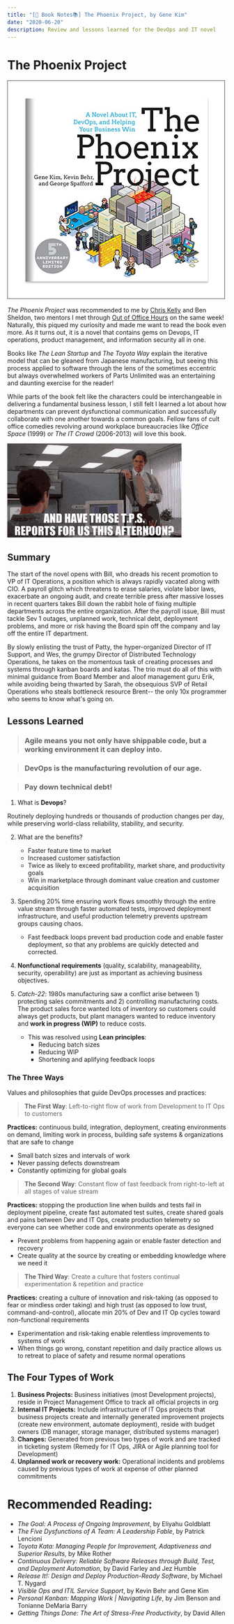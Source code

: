 ```yaml
---
title: "[📖 Book Notes📚] The Phoenix Project, by Gene Kim"
date: "2020-06-20"
description: Review and lessons learned for the DevOps and IT novel
---
```

# The Phoenix Project

![Book Cover](cover.jpg)

*The Phoenix Project* was recommended to me by [Chris Kelly](https://ckdake.com/books.html) and Ben Sheldon, two mentors I met through [Out of Office Hours](https://www.outofofficehours.com/) on the same week! Naturally, this piqued my curiosity and made me want to read the book even more. As it turns out, it is a novel that contains gems on Devops, IT operations, product management, and information security all in one. 

Books like *The Lean Startup* and *The Toyota Way* explain the iterative model that can be gleaned from Japanese manufacturing, but seeing this process applied to software through the lens of the sometimes eccentric but always overwhelmed workers of Parts Unlimited was an entertaining and daunting exercise for the reader! 

While parts of the book felt like the characters could be interchangeable in delivering a fundamental business lesson, I still felt I learned a lot about how departments can prevent dysfunctional communication and successfully collaborate with one another towards a common goals. Fellow fans of cult office comedies revolving around workplace bureaucracies like *Office Space* (1999) or *The IT Crowd* (2006-2013) will love this book.

![TPS Reports](TPS.gif)

## Summary

The start of the novel opens with Bill, who dreads his recent promotion to VP of IT Operations, a position which is always rapidly vacated along with CIO. A payroll glitch which threatens to erase salaries, violate labor laws, exacerbate an ongoing audit, and create terrible press after massive losses in recent quarters takes Bill down the rabbit hole of fixing multiple departments across the entire organization. After the payroll issue, Bill must tackle Sev 1 outages, unplanned work, technical debt, deployment problems, and more or risk having the Board spin off the company and lay off the entire IT department. 

By slowly enlisting the trust of Patty, the hyper-organized Director of IT Support, and Wes, the grumpy Director of Distributed Technology Operations, he takes on the momentous task of creating processes and systems through kanban boards and katas. The trio must do all of this with minimal guidance from Board Member and aloof management guru Erik, while avoiding being thwarted by Sarah, the obsequious SVP of Retail Operations who steals bottleneck resource Brent-- the only 10x programmer who seems to know what's going on.

## Lessons Learned

> ### Agile means you not only have shippable code, but a working environment it can deploy into.

> ### DevOps is the manufacturing revolution of our age.

> ### Pay down technical debt!

1. What is **Devops**? 

Routinely deploying hundreds or thousands of production changes per day, while preserving world-class reliability, stability, and security.

2. What are the benefits?
	+ Faster feature time to market
	+ Increased customer satisfaction
	+ Twice as likely to exceed profitability, market share, and productivity goals
	+ Win in marketplace through dominant value creation and customer acquisition

3. Spending 20% time ensuring work flows smoothly through the entire value stream through faster automated tests, improved deployment infrastructure, and useful production telemetry prevents upstream groups causing chaos.
	+ Fast feedback loops prevent bad production code and enable faster deployment, so that any problems are quickly detected and corrected.

4. **Nonfunctional requirements** (quality, scalability, manageability, security, operability) are just as important as achieving business objectives.

5. *Catch-22*: 1980s manufacturing saw a conflict arise between 1) protecting sales commitments and 2) controlling manufacturing costs. The product sales force wanted lots of inventory so customers could always get products, but plant managers wanted to reduce inventory and **work in progress (WIP)** to reduce costs.
	+ This was resolved using **Lean principles**:
		* Reducing batch sizes
		* Reducing WIP
		* Shortening and aplifying feedback loops

### The Three Ways
Values and philosophies that guide DevOps processes and practices:

> **The First Way**: Left-to-right flow of work from Development to IT Ops to customers

**Practices:** continuous build, integration, deployment, creating environments on demand, limiting work in process, building safe systems & organizations that are safe to change

- Small batch sizes and intervals of work
- Never passing defects downstream
- Constantly optimizing for global goals

> **The Second Way**: Constant flow of fast feedback from right-to-left at all stages of value stream

**Practices:** stopping the production line when builds and tests fail in deployment pipeline, create fast automated test suites, create shared goals and pains between Dev and IT Ops, create production telemetry so everyone can see whether code and environments operate as designed

- Prevent problems from happening again or enable faster detection and recovery
- Create quality at the source by creating or embedding knowledge where we need it

> **The Third Way**: Create a culture that fosters continual experimentation & repetition and practice

**Practices:** creating a culture of innovation and risk-taking (as opposed to fear or mindless order taking) and high trust (as opposed to low trust, command-and-control), allocate min 20% of Dev and IT Op cycles toward non-functional requirements

- Experimentation and risk-taking enable relentless improvements to systems of work
- When things go wrong, constant repetition and daily practice allows us to retreat to place of safety and resume normal operations

## The Four Types of Work
1. **Business Projects:** Business initiatives (most Development projects), reside in Project Management Office to track all official projects in org
2. **Internal IT Projects:** Include infrastructure of IT Ops projects that business projects create and internally generated improvement projects (create new environment, automate deployment), reside with budget owners (DB manager, storage manager, distributed systems manager)
3. **Changes:** Generated from previous two types of work and are tracked in ticketing system (Remedy for IT Ops, JIRA or Agile planning tool for Development)
4. **Unplanned work or recovery work:** Operational incidents and problems caused by previous types of work at expense of other planned commitments

# Recommended Reading:
- *The Goal: A Process of Ongoing Improvement*, by Eliyahu Goldblatt
- *The Five Dysfunctions of A Team: A Leadership Fable*, by Patrick Lencioni
- *Toyota Kata: Managing People for Improvement, Adaptiveness and Superior Results*, by Mike Rother
- *Continuous Delivery: Reliable Software Releases through Build, Test, and Deployment Automation*, by David Farley and Jez Humble
- *Release It!: Design and Deploy Production-Ready Software*, by Michael T. Nygard
- *Visible Ops and ITIL Service Support*, by Kevin Behr and Gene Kim
- *Personal Kanban: Mapping Work | Navigating Life*, by Jim Benson and Tonianne DeMaria Barry
- *Getting Things Done: The Art of Stress-Free Productivity*, by David Allen

